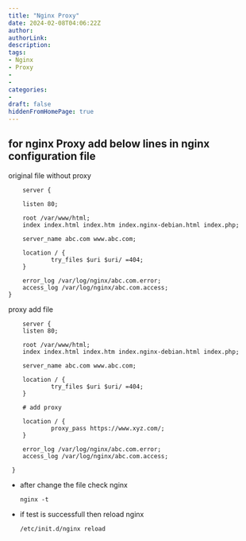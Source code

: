 ```yaml
---
title: "Nginx Proxy"
date: 2024-02-08T04:06:22Z
author:
authorLink:
description:
tags:
- Nginx
- Proxy
- 
- 
categories:
- 
draft: false
hiddenFromHomePage: true
---
```


## for nginx Proxy add below lines in nginx configuration file

  original file without proxy

 
        
        server {
        
        listen 80;

        root /var/www/html;
        index index.html index.htm index.nginx-debian.html index.php;

        server_name abc.com www.abc.com;

        location / {
                try_files $uri $uri/ =404;
        }

        error_log /var/log/nginx/abc.com.error;
        access_log /var/log/nginx/abc.com.access;
    }



   proxy add file 


        
        server {
        listen 80;

        root /var/www/html;
        index index.html index.htm index.nginx-debian.html index.php;

        server_name abc.com www.abc.com;

        location / {
                try_files $uri $uri/ =404;
        }
        
        # add proxy

        location / {
                proxy_pass https://www.xyz.com/;
        }

        error_log /var/log/nginx/abc.com.error;
        access_log /var/log/nginx/abc.com.access;

     }



* after change the file check nginx 

  `nginx -t`

* if test is successfull then reload nginx

  `/etc/init.d/nginx reload`
